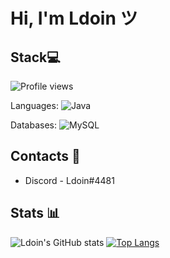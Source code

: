 # Hi, I'm Ldoin ツ

## Stack💻
![Profile views](https://gpvc.arturio.dev/JuicyLdoin)

Languages: 
![Java](https://img.shields.io/badge/-Java-007396?style=flat-square&logo=java&logoColor=white)

Databases: 
![MySQL](https://img.shields.io/badge/-MySQL-4479A1?style=flat-square&logo=mysql&logoColor=white)

## Contacts 💭
* Discord - Ldoin#4481

## Stats 📊
![Ldoin's GitHub stats](https://github-readme-stats.vercel.app/api/?username=JuicyLdoin&show_icons=true&title_color=fff&icon_color=79ff97&text_color=9f9f9f&bg_color=151515)
[![Top Langs](https://github-readme-stats.vercel.app/api/top-langs/?username=JuicyLdoin&show_icons=true&title_color=fff&icon_color=79ff97&text_color=9f9f9f&bg_color=151515)](https://github.com/anuraghazra/github-readme-stats)
